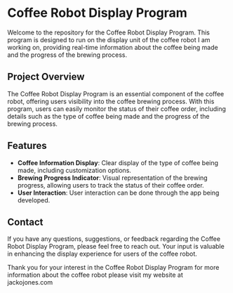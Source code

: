 # Coffee Robot Display Program

Welcome to the repository for the Coffee Robot Display Program. This program is designed to run on the display unit of the coffee robot I am working on, providing real-time information about the coffee being made and the progress of the brewing process.

## Project Overview

The Coffee Robot Display Program is an essential component of the coffee robot, offering users visibility into the coffee brewing process. With this program, users can easily monitor the status of their coffee order, including details such as the type of coffee being made and the progress of the brewing process.

## Features

- **Coffee Information Display**: Clear display of the type of coffee being made, including customization options.
- **Brewing Progress Indicator**: Visual representation of the brewing progress, allowing users to track the status of their coffee order.
- **User Interaction**: User interaction can be done through the app being developed.

## Contact

If you have any questions, suggestions, or feedback regarding the Coffee Robot Display Program, please feel free to reach out. Your input is valuable in enhancing the display experience for users of the coffee robot.

Thank you for your interest in the Coffee Robot Display Program for more information about the coffee robot please visit my website at jackojones.com
